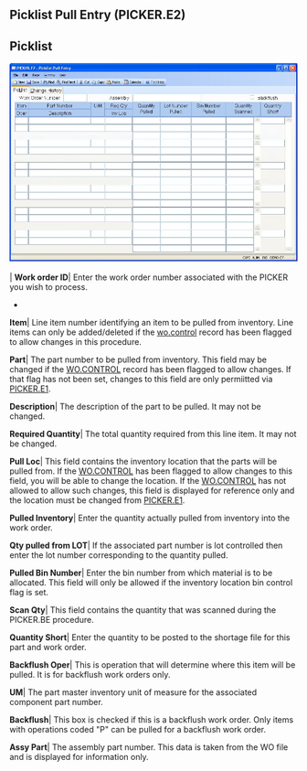 ## Picklist Pull Entry (PICKER.E2)
<PageHeader />

## Picklist

![](./PICKER-E2-1.jpg)

| **Work order ID**|  Enter the work order number associated with the PICKER
you wish to process.

-  
**Item**|  Line item number identifying an item to be pulled from inventory.
Line items can only be added/deleted if the [wo.control](../Wo-control/README.md)
record has been flagged to allow changes in this procedure.

**Part**|  The part number to be pulled from inventory. This field may be
changed if the [WO.CONTROL](../WO-CONTROL/README.md) record has been flagged to allow
changes. If that flag has not been set, changes to this field are only
permiitted via [PICKER.E1](../PICKER-E1/README.md).

**Description**|  The description of the part to be pulled. It may not be
changed.

**Required Quantity**|  The total quantity required from this line item. It
may not be changed.

**Pull Loc**|  This field contains the inventory location that the parts will
be pulled from. If the [WO.CONTROL](../WO-CONTROL/README.md) has been flagged to allow
changes to this field, you will be able to change the location. If the
[WO.CONTROL](../WO-CONTROL/README.md) has not allowed to allow such changes, this field
is displayed for reference only and the location must be changed from
[PICKER.E1](../PICKER-E1/README.md).

**Pulled Inventory**|  Enter the quantity actually pulled from inventory into
the work order.

**Qty pulled from LOT**|  If the associated part number is lot controlled then
enter the lot number corresponding to the
quantity pulled.

**Pulled Bin Number**|  Enter the bin number from which material is to be
allocated. This field will only be allowed if
the inventory location bin control flag is set.

**Scan Qty**|  This field contains the quantity that was scanned during the
PICKER.BE procedure.

**Quantity Short**|  Enter the quantity to be posted to the shortage file for
this part and work order.

**Backflush Oper**|  This is operation that will determine where this item
will be pulled. It is for backflush work orders only.

**UM**|  The part master inventory unit of measure for the associated
component part number.

**Backflush**|  This box is checked if this is a backflush work order. Only
items with operations coded "P" can be pulled for a backflush work order.

**Assy Part**|  The assembly part number. This data is taken from the WO file
and is displayed for information only.


<badge text= "Version 8.10.57 " vertical="middle" />

<PageFooter />
